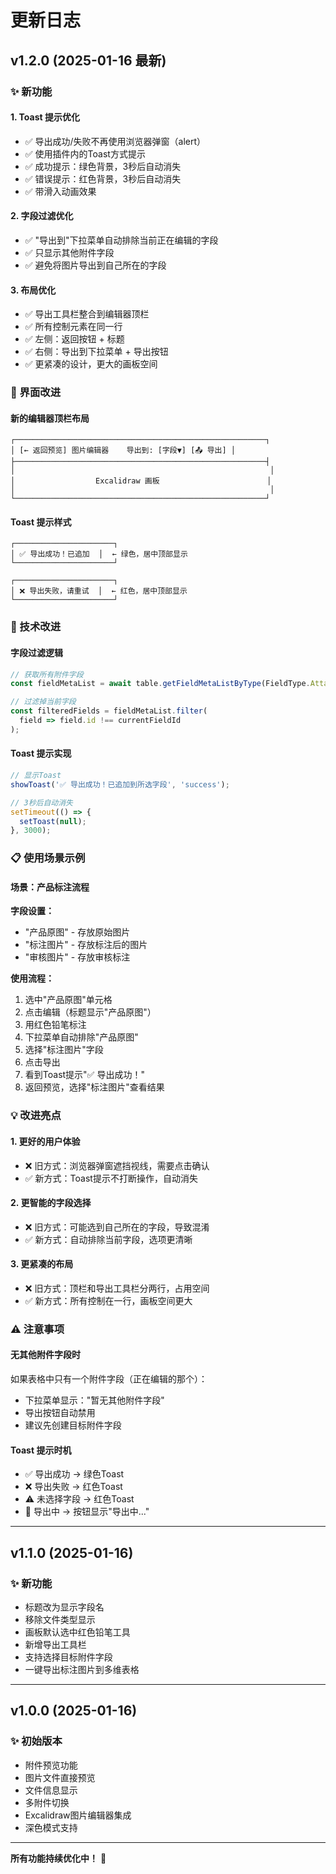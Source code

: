 # 更新日志

## v1.2.0 (2025-01-16 最新)

### ✨ 新功能

#### 1. Toast 提示优化
- ✅ 导出成功/失败不再使用浏览器弹窗（alert）
- ✅ 使用插件内的Toast方式提示
- ✅ 成功提示：绿色背景，3秒后自动消失
- ✅ 错误提示：红色背景，3秒后自动消失
- ✅ 带滑入动画效果

#### 2. 字段过滤优化
- ✅ "导出到"下拉菜单自动排除当前正在编辑的字段
- ✅ 只显示其他附件字段
- ✅ 避免将图片导出到自己所在的字段

#### 3. 布局优化
- ✅ 导出工具栏整合到编辑器顶栏
- ✅ 所有控制元素在同一行
- ✅ 左侧：返回按钮 + 标题
- ✅ 右侧：导出到下拉菜单 + 导出按钮
- ✅ 更紧凑的设计，更大的画板空间

### 🎨 界面改进

#### 新的编辑器顶栏布局
```
┌────────────────────────────────────────────────────────┐
│ [← 返回预览] 图片编辑器    导出到: [字段▼] [📤 导出] │
├────────────────────────────────────────────────────────┤
│                                                         │
│                  Excalidraw 画板                        │
│                                                         │
└────────────────────────────────────────────────────────┘
```

#### Toast 提示样式
```
┌──────────────────────┐
│ ✅ 导出成功！已追加  │  ← 绿色，居中顶部显示
└──────────────────────┘

┌──────────────────────┐
│ ❌ 导出失败，请重试  │  ← 红色，居中顶部显示
└──────────────────────┘
```

### 🔧 技术改进

#### 字段过滤逻辑
```typescript
// 获取所有附件字段
const fieldMetaList = await table.getFieldMetaListByType(FieldType.Attachment);

// 过滤掉当前字段
const filteredFields = fieldMetaList.filter(
  field => field.id !== currentFieldId
);
```

#### Toast 提示实现
```typescript
// 显示Toast
showToast('✅ 导出成功！已追加到所选字段', 'success');

// 3秒后自动消失
setTimeout(() => {
  setToast(null);
}, 3000);
```

### 📋 使用场景示例

#### 场景：产品标注流程

**字段设置：**
- "产品原图" - 存放原始图片
- "标注图片" - 存放标注后的图片
- "审核图片" - 存放审核标注

**使用流程：**
1. 选中"产品原图"单元格
2. 点击编辑（标题显示"产品原图"）
3. 用红色铅笔标注
4. 下拉菜单自动排除"产品原图"
5. 选择"标注图片"字段
6. 点击导出
7. 看到Toast提示"✅ 导出成功！"
8. 返回预览，选择"标注图片"查看结果

### 💡 改进亮点

#### 1. 更好的用户体验
- ❌ 旧方式：浏览器弹窗遮挡视线，需要点击确认
- ✅ 新方式：Toast提示不打断操作，自动消失

#### 2. 更智能的字段选择
- ❌ 旧方式：可能选到自己所在的字段，导致混淆
- ✅ 新方式：自动排除当前字段，选项更清晰

#### 3. 更紧凑的布局
- ❌ 旧方式：顶栏和导出工具栏分两行，占用空间
- ✅ 新方式：所有控制在一行，画板空间更大

### ⚠️ 注意事项

#### 无其他附件字段时
如果表格中只有一个附件字段（正在编辑的那个）：
- 下拉菜单显示："暂无其他附件字段"
- 导出按钮自动禁用
- 建议先创建目标附件字段

#### Toast 提示时机
- ✅ 导出成功 → 绿色Toast
- ❌ 导出失败 → 红色Toast
- ⚠️ 未选择字段 → 红色Toast
- 💾  导出中 → 按钮显示"导出中..."

---

## v1.1.0 (2025-01-16)

### ✨ 新功能
- 标题改为显示字段名
- 移除文件类型显示
- 画板默认选中红色铅笔工具
- 新增导出工具栏
- 支持选择目标附件字段
- 一键导出标注图片到多维表格

---

## v1.0.0 (2025-01-16)

### ✨ 初始版本
- 附件预览功能
- 图片文件直接预览
- 文件信息显示
- 多附件切换
- Excalidraw图片编辑器集成
- 深色模式支持

---

**所有功能持续优化中！** 🚀

